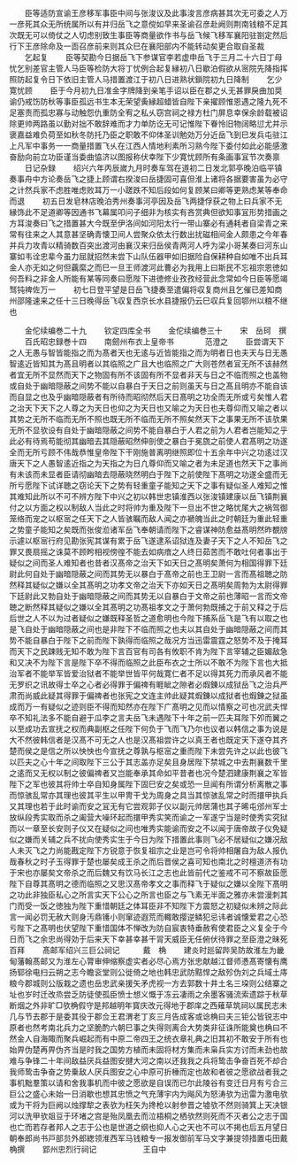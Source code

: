 <!-- { "loadSidebar": true } -->
　　臣等适防宣谕王彦移军事臣中间与张浚议及此事浚言彦病甚其次无可委之人万一彦死其众无所统属所以有并归岳飞之意傥如早来圣谕召彦赴阙则荆南钱粮不足其次既无可以倚仗之人切虑别致生事臣等商量欲作书与岳飞候飞移军襄阳驻劄定然后行下王彦除命及一靣召彦前来则其众巳在襄阳部内不能转动矣更合取自圣裁
　　乞起复
　　臣等契勘今日据岳飞下参谋官李若虚申岳飞于三月二十六日丁母忧乞别差官主管人马臣等检防大将丁忧例合起复縁初八日歇泊假欲从宻院先降指挥照防起复令日下依旧主管人马措置渡江于初八日进熟状鎻院初九日降制
　　乞少寛忧顾
　　臣于今月初九日准金字牌降到亲笔手诏以臣在郡之乆无甚罪戾曲加奨谕仍戒饬防秋等事臣孤远书生本无荣望夤縁超蜡皆自陛下亲擢顾惟恩遇之隆九死不足塞责而孤忠寡与动触怨仇重防全宥之私乆窃宫祠之禄方杜门屏息幸保余龄载被诏除更帅两路虽以勤对拙不敢辞难而才力单防讫无可记惟陛下眷怜旧物阔略愆尤并示褒嘉益难负荷至如秋冬防托乃臣之职敢不仰体圣训勉効万分近岳飞到巳发兵屯驻江上凡军中事务一一商量措置飞乆在江西人情地利素所习熟今陛下委付如此必能感激奋励向前立功臣谨当委曲恊济以图报称伏幸陛下少寛忧顾所有条画事冝节次奏禀
　　日记杂録
　　绍兴六年丙辰嵗九月时奏车驾在道初二日发北郭亭晚泊临平镇奏事舟中方论奏岳飞之捷上顾谓右揆浚曰岳捷固可喜但淮上诸将各据要害虽为必守之计然兵家不虑胜唯虑败耳万一小蹉跌不知后段如何复顾某曰卿等更熟虑某等奉命而退
　　初五日发皂林店晚泊秀州奏事河亭因及岳飞两捷俘获之物上曰兵家不无縁饰此不足道卿等因通书飞幕属叩问子细非为核实有吝赏典但欲知事冝形势措画之方耳浚奏曰飞之措置甚大今既至伊洛间如河阳太行一带山寨必有通耗者自梁青之来常有往来之人其意甚坚确青懐卫间人尝聚众依太行数出扰磁相间金人颇患之今年春并兵力攻青以精骑数百突出渡河由襄汉来归岳侯青两河人呼为梁小哥某奏曰河东山寨如韦诠忠辈今虽力屈就招然未尝下山队伍器甲如旧据险自保耕种自如唯不出兵耳金人亦无如之何但覊縻之而巳一旦王师渡河此曹必为我用上曰斯民不忘祖宗恩徳如何吾料之非金人所能有某等同奏曰愿陛下进徳修业孜孜经营此念常如今日臣等愿竭驽钝禆佐万一
　　初七日登平望是日岳飞捷奏至遣偏将収复商州且乞催已差知商州邵隆速来之任十三日晚得岳飞収复西京长水县捷报仍云巳収兵复回鄂州以粮不继也













　　金佗续编巻二十九
　　钦定四库全书
　　金佗续编巻三十
　　宋　岳珂　撰
　　百氏昭忠録巻十四
　　南劒州布衣上皇帝书　　　　范澄之
　　臣尝谓天下之人无愚与智皆能指之而为髙者天也无逺与近皆能指之而为明者日也夫天与日无愚智逺近皆知其为髙且明者以其临照之广且大也临照之广大则苍然者冝无所不该赫然者宜无所不显然而天下之物固有所不该固有所不显者非天与日之不临而照之也盖物或自处于幽暗隠蔽之间势不能以自暴白于天日之前则虽天与日之髙且明亦不能自该而自显之也及乎幽暗隠蔽者有所待而昭彻然后天日髙明之功全而无所或亏矣惟人君之治天下天下之人尊之为天日也仰之为天日也又喻之为天日也夫尊仰而又喻之者以其势之无所不临而无所不照也既无所不临而无所不照矣然天下之事果无所不该欤果无所不显欤设有自处于幽暗隠蔽之间势不能自暴白于人君之前为人君者岂能知之乎此必有待焉苟能彻其幽暗去其隠蔽昭然伸剖使之暴白于冕旒之前使人君髙明之功遂全而无所亏顾不伟哉恭惟皇帝陛下干刚施普离明继照即位十五余年中兴之功逺过汉唐天下之人愚智逺近指之为天指之为日凢尊仰而又喻之者为未足道也然天下之事尚有未该而未显者臣请彻幽暗去隠蔽晓然明白于陛下之前使陛下髙明之功遂全盛而无所亏愿陛下试详聴之窃论天下之势有轻重童子能知之天下之事有疑似圣人难知之惟其难知此所以不可不辨方陛下中兴之初以韩世忠镇淮西以张浚镇建康以岳飞镇荆襄付之以方面之权以制敌人当此之时将帅为重及陛下一旦出不世之略忧尾大之祸驾御笼络而宠之以枢宻之任天下之人皆骇瞩而敌人闻之亦褫魄当此之时朝廷为重此轻重之势童子能知之矣既而张俊涖诸军岳飞奉朝请而陛下之睿谋神防愈益髙明然昨覩牓示遽以枢宻行府见勘张宪其谋有累于岳飞遂逮系诏狱连及妻子天下之人不知岳飞之罪又畏扇摇之诛莫不顾盻相视傍徨不能去如病瘖之人终日茹苦而不敢吐何者事出于疑似之间而圣人难知者也昔者汉髙帝之治天下如天日之髙明矣萧何为相国得罪下廷尉此何自处于幽暗隠蔽之间而其势无以暴白于髙帝之前也王卫尉一言而髙祖聴之防然释其疑似之嫌以全其髙明之功孝文帝之治天下亦如天日之髙明矣周勃为太尉得罪下廷尉此又勃自处于幽暗隠蔽之间而其势无以自暴白于文帝之前也薄昭一言而文帝聴之断然释其疑似之嫌以全其髙明之功髙祖孝文之于萧何勃既捕之于前又释之于后后世之人不以为过者疑似之嫌既释圣哲之道愈明也今陛下捕系岳飞是飞有以取之也是飞自处于幽暗隠蔽之间也是非陛下不临而照之也夫以其自处于幽暗隠蔽之间而其势不能自暴白于陛下之前而陛下孰得而临照之哉况方当迅雷震霆之怒势不及于掩耳而天下之民踈贱无知不敢为陛下言百官有司各有攸职不肯为陛下言宰辅之臣媚敌急和又决不为陛下言是陛下卒不得而临照之此臣布衣之士所以不敢不为陛下言也大抵治军者不能举军皆爱治狱者不能举世皆平何哉寛仁者不足以得其死力而承风者不能无罗织之讯故得士卒之心者必得罪于偏禆有睚眦之隙者必煆錬以成狱岳飞之治兵严肃而尚威此疑其得罪于偏禆者也张宪之文连主帅此疑其煆錬以成狱者也煆錬之狱虽成而万一有疑似之迹则臣不得而知然亦在陛下广髙明之见而以情察之可也况武夫悍卒不知礼法多不能自避于瓜李之言夫岳飞未遇陛下十年之前一匹夫耳陛下夘而翼之以至成功去宣抚之权而典副枢之任陛下何负于飞而飞乃尔也议者以韩信之事为说是大不然彼韩信者是汉髙不可无之人也是汉髙祖尝许之以真王者也既定天下遂夺其齐楚而侯之是信之所以怏怏也今宣抚之尊孰与枢宻之重而陛下未尝先许之以此也彼飞以匹夫之心十年之间取陛下三公于其志盖亦足矣且身居陛下禁城之中去荆襄数千里之逺而又无权以制之彼偏禆者又岂能奉承其命如平昔者也况今楚泗建康荆襄之军皆陛下之军也彼其将帅士卒自知身属陛下固巳安之矣或恐一旦闻有所谓分析离散之事而惊骇乱常亦其理也彼其平生以甲冑干戈为周身之具当其惊骇乱常之时而擐甲执兵又其理也若于此时谕而安之冝无有它尝观郭子仪以副元帅居蒲也其子晞屯邠州军士放纵段秀实取而杀之阖营大噪环起而擐甲秀实笑而谕之一军遂宁当是时使秀实究狱而以一章至长安则子仪又在疑似之间也唯秀实能谕而安之不以闻于唐帝故子仪免疑似之嫌而关辅之兵不扰向使秀实生于今日为陛下措置此事则飞必不居疑似之嫌况敌人未灭飞之力尚能戡定陛下方锐意于恢复祖宗之业是岂可令将帅相屠自为敌人报仇哉春秋之时子玉得罪于楚也屡矣成王杀之而后晋侯之喜可知也南北之时檀道济有功于宋也亦屡矣文帝杀之而后魏又有饮马长江之志也此皆前代之鉴戒不可不察故臣愿陛下自尊其髙明之德而临照之又思汉髙帝孝文之事而释飞于疑似之嫌以全陛下髙明之功此非独臣私心之所言实天下公心之所言也臣之与飞素无半面之雅亦未尝漫刺其门而受一饭之徳独为陛下重惜朝廷之体耳臣非不知陛下方震怒之初疑似未辨之际此言一闻必罚无赦大则身汚鼎镬小则窜迹遐荒而輙敢撄逆鳞犯忌讳者诚懐爱君之心恐亏陛下之髙明也伏望陛下重惜国体不惮改为防自宸衷特垂赦宥使君臣之义复全于今日而飞之余忠尚得効于后来天下幸甚幸甚干冐天威臣无任俯伏待罪之至臣澄之昧死百拜
　　髙邮军绍兴三巨公祠记　　　戴　桷
　　建炎时廵留跸吴防故淮左为畿甸藩翰髙邮又为淮左心膂审伸缩察虚实者必尽心焉方张忠献越江督师慿髙寄懐有鹰扬郓徐电扫云朔之志今瞻衮堂则公徙倚之地也韩忠武防黠悍之敌殄伪刘之兵域土庤粮今郡城则公版栽之遗也岳忠武亲援矢矛虎视一方去郭数十井土名三垜则公结寨之址也岁时迁改烝尝乏防徒使孤臣愤士想义慨于冻云凄雨之余墨客骚流索遗踪于秋草断烟之外非旷□欤桷假守是邦越明年寳庆改元得地于郡庠之西薙草筑祠以属民志未几与节去郡于是委其役于郡佥王君渭老丁亥三月告成客或谂桷曰夫三钜公皆锐志中原者也然考南北兵力之坚脆酌六朝巳事之失得则离合大势类非征诛所能奠也桷曰不然金人自海陬而聚兵崛起而有中原二帝四王之统衣章礼典之旧其初不敢安于所有也始畀伪楚再畀伪齐当是时我之国势方植而未固将材方集而未枭兵实方讨而未劲也故难与争锋二十年间敌益厌兵益图安揵大河之南以还我我之兵将鸷击争奋百死不却合我师鸷击争奋之势乗敌人厌兵图安之心中原可折棰而定也故和者彼之愿欲战者我之事机黜羣策以请和舍我事机而中彼之愿欲是自误而已尔此陵谷有变迁日月有亏合三巨公之盛心未始一日消歇也想其忠愤之气充薄宇内为飚风为怒涛欤为迅雷为激电欤或为干将为巨阙以烛撑犂之表欤为枉矢为搀枪以射参晋之墟欤不然则骑箕上天决银河以洗甲欤爼豆于环堵之宫是殆凤凰去而泣梧桐之栖欤然则死而不灭者公之志于国也亡而若存者邦人之志于公也是世道之纲也抑人心之天也不可以不掲也后五月望日朝奉郎尚书戸部贠外郎緫领淮西军马钱粮专一报发御前军马文字兼提领措置屯田戴桷撰
　　郢州忠烈行祠记　　　　　　王自中
